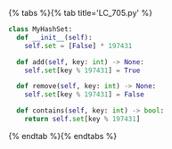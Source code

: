 {% tabs %}{% tab title='LC_705.py' %}

```py
class MyHashSet:
  def __init__(self):
    self.set = [False] * 197431

  def add(self, key: int) -> None:
    self.set[key % 197431] = True

  def remove(self, key: int) -> None:
    self.set[key % 197431] = False

  def contains(self, key: int) -> bool:
    return self.set[key % 197431]
```

{% endtab %}{% endtabs %}
